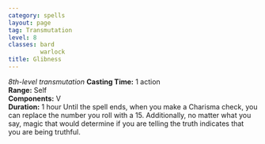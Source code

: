 ```yaml
---
category: spells
layout: page
tag: Transmutation
level: 8
classes: bard
         warlock
title: Glibness 
---
```

_8th-level transmutation_ 
**Casting Time:** 1 action    
**Range:** Self    
**Components:** V    
**Duration:** 1 hour 
Until the spell ends, when you make a Charisma check, you can replace the number you roll with a 15. Additionally, no matter what you say, magic that would determine if you are telling the truth indicates that you are being truthful. 
